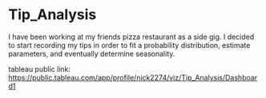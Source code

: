 # Tip_Analysis
I have been working at my friends pizza restaurant as a side gig.  I decided to start recording my tips in order to fit a probability distribution, estimate parameters, and eventually determine seasonality.  


tableau public link:  https://public.tableau.com/app/profile/nick2274/viz/Tip_Analysis/Dashboard1
